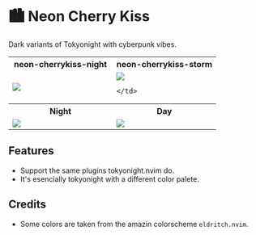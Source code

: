 # 🏙 Neon Cherry Kiss

Dark variants of Tokyonight with cyberpunk vibes.

<table width="100%">
  <tr>
    <th>neon-cherrykiss-night</th>
    <th>neon-cherrykiss-storm</th>
  </tr>
  <tr>
    <td width="50%">
      <img src="https://github.com/user-attachments/assets/be51d61f-e9aa-4e39-b0f6-6a686ae78e73" />
    </td>
    <td width="50%">
      <img src="https://github.com/user-attachments/assets/cbb67e7f-e8a8-4afa-b15d-c15392c84c4e" />

    </td>
  </tr>
  <tr>
    <th>Night</th>
    <th>Day</th>
  </tr>
  <tr>
    <td width="50%">
      <img src="https://user-images.githubusercontent.com/292349/115295327-7afdce80-a10e-11eb-89b3-2591262bf95a.png" />
    </td>
    <td width="50%">
      <img src="https://user-images.githubusercontent.com/292349/115996270-78c6c480-a593-11eb-8ed0-7d1400b058f5.png" />
    </td>
  </tr>
</table>

## Features
* Support the same plugins tokyonight.nvim do.
* It's esencially tokyonight with a different color palete.

## Credits
* Some colors are taken from the amazin colorscheme `eldritch.nvim`.
